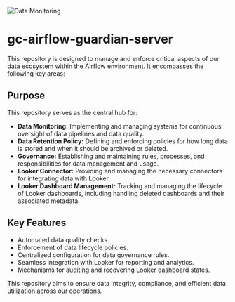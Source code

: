 ![Data Monitoring](https://placehold.co/150x150/png?text=Data+Monitoring)

# gc-airflow-guardian-server

This repository is designed to manage and enforce critical aspects of our data ecosystem within the Airflow environment. It encompasses the following key areas:

## Purpose

This repository serves as the central hub for:

*   **Data Monitoring:** Implementing and managing systems for continuous oversight of data pipelines and data quality.
*   **Data Retention Policy:** Defining and enforcing policies for how long data is stored and when it should be archived or deleted.
*   **Governance:** Establishing and maintaining rules, processes, and responsibilities for data management and usage.
*   **Looker Connector:** Providing and managing the necessary connectors for integrating data with Looker.
*   **Looker Dashboard Management:** Tracking and managing the lifecycle of Looker dashboards, including handling deleted dashboards and their associated metadata.

## Key Features

- Automated data quality checks.
- Enforcement of data lifecycle policies.
- Centralized configuration for data governance rules.
- Seamless integration with Looker for reporting and analytics.
- Mechanisms for auditing and recovering Looker dashboard states.

This repository aims to ensure data integrity, compliance, and efficient data utilization across our operations.